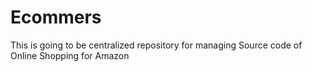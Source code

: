 # Ecommers
This is going to be centralized repository for managing Source code of Online Shopping for Amazon
